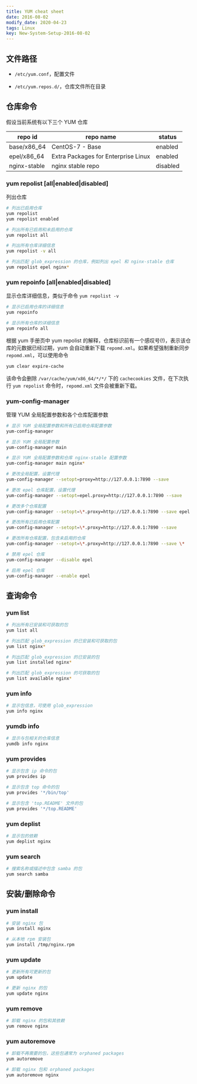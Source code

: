 ```yaml
---
title: YUM cheat sheet
date: 2016-08-02
modify_date: 2020-04-23
tags: Linux
key: New-System-Setup-2016-08-02
---
```


## 文件路径

- `/etc/yum.conf`，配置文件

- `/etc/yum.repos.d/`，仓库文件所在目录

## 仓库命令

假设当前系统有以下三个 YUM 仓库

| repo id      | repo name                           | status   |
| ------------ | ----------------------------------- | -------- |
| base/x86_64  | CentOS-7 - Base                     | enabled  |
| epel/x86_64  | Extra Packages for Enterprise Linux | enabled  |
| nginx-stable | nginx stable repo                   | disabled |

<!--more-->

### yum repolist [all|enabled|disabled]

列出仓库

```zsh
# 列出已启用仓库
yum repolist
yum repolist enabled

# 列出所有已启用和未启用的仓库
yum repolist all

# 列出所有仓库详细信息
yum repolist -v all

# 列出匹配 glob_expression 的仓库，例如列出 epel 和 nginx-stable 仓库
yum repolist epel nginx*
```

### yum repoinfo [all|enabled|disabled]

显示仓库详细信息，类似于命令 `yum repolist -v`

```zsh
# 显示已启用仓库的详细信息
yum repoinfo

# 显示所有仓库的详细信息
yum repoinfo all
```

根据 yum 手册页中 yum repolist 的解释，仓库标识前有一个感叹号(!)，表示该仓库的元数据已经过期，yum 会自动重新下载 `repomd.xml`。如果希望强制重新同步 `repomd.xml`，可以使用命令

```zsh
yum clear expire-cache
```

该命令会删除 `/var/cache/yum/x86_64/*/*/` 下的 `cachecookies` 文件，在下次执行 `yum repolist` 命令时，`repomd.xml` 文件会被重新下载。

### yum-config-manager

管理 YUM 全局配置参数和各个仓库配置参数

```zsh
# 显示 YUM 全局配置参数和所有已启用仓库配置参数
yum-config-manager

# 显示 YUM 全局配置参数
yum-config-manager main

# 显示 YUM 全局配置参数和仓库 nginx-stable 配置参数
yum-config-manager main nginx*

# 更改全局配置，设置代理
yum-config-manager --setopt=proxy=http://127.0.0.1:7890 --save

# 更改 epel 仓库配置，设置代理
yum-config-manager --setopt=epel.proxy=http://127.0.0.1:7890 --save

# 更改多个仓库配置
yum-config-manager --setopt=\*.proxy=http://127.0.0.1:7890 --save epel nginx-stable

# 更改所有已启用仓库配置
yum-config-manager --setopt=\*.proxy=http://127.0.0.1:7890 --save

# 更改所有仓库配置，包含未启用的仓库
yum-config-manager --setopt=\*.proxy=http://127.0.0.1:7890 --save \*

# 禁用 epel 仓库
yum-config-manager --disable epel

# 启用 epel 仓库
yum-config-manager --enable epel
```

## 查询命令

### yum list

```zsh
# 列出所有已安装和可获取的包
yum list all

# 列出匹配 glob_expression 的已安装和可获取的包
yum list nginx*

# 列出匹配 glob_expression 的已安装的包
yum list installed nginx*

# 列出匹配 glob_expression 的可获取的包
yum list available nginx*
```

### yum info

```zsh
# 显示包信息，可使用 glob_expression
yum info nginx
```

### yumdb info

```zsh
# 显示与包相关的仓库信息
yumdb info nginx
```

### yum provides

```zsh
# 显示包含 ip 命令的包
yum provides ip

# 显示包含 top 命令的包
yum provides '*/bin/top'

# 显示包含 'top.README' 文件的包
yum provides '*/top.README'
```

### yum deplist

```zsh
# 显示包的依赖
yum deplist nginx
```

### yum search

```zsh
# 搜索名称或描述中包含 samba 的包
yum search samba
```

## 安装/删除命令

### yum install

```zsh
# 安装 nginx 包
yum install nginx

# 从本地 rpm 安装包
yum install /tmp/nginx.rpm
```

### yum update

```zsh
# 更新所有可更新的包
yum update

# 更新 nginx 的包
yum update nginx
```

### yum remove

```zsh
# 卸载 nginx 的包和其依赖
yum remove nginx
```

### yum autoremove

```zsh
# 卸载不再需要的包，这些包通常为 orphaned packages
yum autoremove

# 卸载 nginx 包和 orphaned packages
yum autoremove nginx
```
